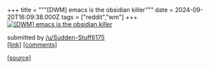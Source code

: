 +++
title = """[DWM] emacs is the obsidian killer"""
date = 2024-09-20T16:09:38.000Z
tags = ["reddit","wm"]
+++
[![[DWM] emacs is the obsidian killer](https://preview.redd.it/60vzeuucnzpd1.png?width=640&crop=smart&auto=webp&s=015e4d2d55fa8ad002cd0871d5ac58a8e2e233b6 "[DWM] emacs is the obsidian killer")](https://www.reddit.com/r/unixporn/comments/1flfqke/dwm_emacs_is_the_obsidian_killer/)

submitted by [/u/Sudden-Stuff6175](https://www.reddit.com/user/Sudden-Stuff6175)  
[\[link\]](https://i.redd.it/60vzeuucnzpd1.png) [\[comments\]](https://www.reddit.com/r/unixporn/comments/1flfqke/dwm_emacs_is_the_obsidian_killer/)

[[source]](https://www.reddit.com/r/unixporn/comments/1flfqke/dwm_emacs_is_the_obsidian_killer/)
